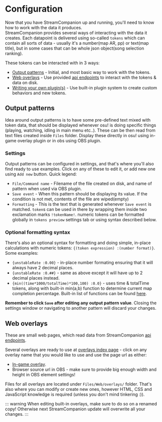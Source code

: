 # Configuration

Now that you have StreamCompanion up and running, you'll need to know how to work with the data it produces.  
StreamCompanion provides several ways of interacting with the data it creates. Each datapoint is delivered using so-called `tokens` which can contain all sorts of data - usually it's a number(map AR, pp) or text(map title), but in some cases that can be whole json object(song selection ranking).  

These tokens can be interacted with in 3 ways:

* [Output patterns](#output-patterns) - Initial, and most basic way to work with the tokens.
* [Web overlays](#web-overlays) - Use provided [api endpoints](/development/SC/api) to interact with the tokens & data on disk.
* [Writing your own plugin(s)](/development/SC/creating-plugin) - Use built-in plugin system to create custom behaviors and new tokens.

## Output patterns

Idea around output patterns is to have some pre-defined text mixed with token data, that should be displayed whenever osu! is doing specific things (playing, watching, idling in main menu etc..). These can be then read from text files created inside `Files` folder. Display these directly in osu! using in-game overlay plugin or in obs using OBS plugin.

### Settings

Output patterns can be configured in settings, and that's where you'll also find ready to use examples. Click on any of these to edit it, or add new one using `Add new` button.
Quick legend:  

* `File/Command name` - Filename of the file created on disk, and name of pattern when used via OBS plugin.
* `Save event` - When this pattern should be displaying its value. If the condition is not met, contents of the file are wiped(empty)
* `Formatting` - This is the text that is generated whenever `Save event` is matched. `token`s can be used in there by wrapping them inside two exclamation marks `!tokenName!`. numeric tokens can be formatted globally in `tokens preview` settings tab or using syntax described below.  

### Optional formatting syntax

There's also an optional syntax for formatting and doing simple, in-place calculations with numeric tokens: `{(token expression) :(number format)}`. Some examples:

* `{unstableRate :0.00}` - in-place number formating ensuring that it will always have 2 decimal places.
* `{unstableRate :0.##}` - same as above except it will have up to 2 decimal places instead.
* `{min((time*1000/totalTime)*100,100) :0.0}` - uses time & totalTime tokens, along with built-in min(a,b) function to determine current map completion percentage. Built-in list of functions can be found [here](https://github.com/pieterderycke/Jace/wiki/Standard-Functions).

**Remember to click `Save` after editing any output pattern value**. Closing the settings window or navigating to another pattern will discard your changes.

## Web overlays

These are small web pages, which read data from StreamCompanion [api endpoints](/development/SC/api).

Several overlays are ready to use at [overlays index page](http://localhost:20727/) - click on any overlay name that you would like to use and use the page url as either:

* [In-game overlay](./in-game-overlays.md#browser-overlay).
* Browser source url in OBS - make sure to provide big enough width and height in OBS element settings!

Files for all overlays are located under `Files/Web/overlays/` folder. That's also where you can modify or create new ones, however HTML, CSS and JavaScript knowledge is required (unless you don't mind tinkering :)).  

::: warning
When editing built-in overlays, make sure to do so on a renamed copy! Otherwise next StreamCompanion update will overwrite all your changes.
:::
